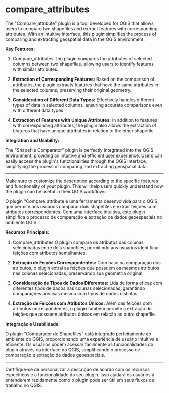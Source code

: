 # compare_attributes
The "Compare_attribute" plugin is a tool developed for QGIS that allows users to compare two shapefiles and extract features with corresponding attributes. With an intuitive interface, this plugin simplifies the process of comparing and extracting geospatial data in the QGIS environment.
 
**Key Features:**
 
1. Compare_attributes The plugin compares the attributes of selected columns between two shapefiles, allowing users to identify features with similar attributes.
 
2. **Extraction of Corresponding Features:** Based on the comparison of attributes, the plugin extracts features that have the same attributes in the selected columns, preserving their original geometry.
 
3. **Consideration of Different Data Types:** Effectively handles different types of data in selected columns, ensuring accurate comparisons even with different data types.
 
4. **Extraction of Features with Unique Attributes:** In addition to features with corresponding attributes, the plugin also allows the extraction of features that have unique attributes in relation to the other shapefile.
 
**Integration and Usability:**
 
The "Shapefile Comparator" plugin is perfectly integrated into the QGIS environment, providing an intuitive and efficient user experience. Users can easily access the plugin's functionalities through the QGIS interface, simplifying the process of comparing and extracting geospatial data.
 
---
 
Make sure to customize the description according to the specific features and functionality of your plugin. This will help users quickly understand how the plugin can be useful in their QGIS workflows.

O plugin "Compare_attribute é uma ferramenta desenvolvida para o QGIS que permite aos usuários comparar dois shapefiles e extrair feições com atributos correspondentes. Com uma interface intuitiva, este plugin simplifica o processo de comparação e extração de dados geoespaciais no ambiente QGIS.
 
**Recursos Principais:**
 
1. Compare_attributes O plugin compara os atributos das colunas selecionadas entre dois shapefiles, permitindo aos usuários identificar feições com atributos semelhantes.
 
2. **Extração de Feições Correspondentes:** Com base na comparação dos atributos, o plugin extrai as feições que possuem os mesmos atributos nas colunas selecionadas, preservando sua geometria original.
 
3. **Consideração de Tipos de Dados Diferentes:** Lida de forma eficaz com diferentes tipos de dados nas colunas selecionadas, garantindo comparações precisas mesmo com tipos de dados distintos.
 
4. **Extração de Feições com Atributos Únicos:** Além das feições com atributos correspondentes, o plugin também permite a extração de feições que possuem atributos únicos em relação ao outro shapefile.
 
**Integração e Usabilidade:**
 
O plugin "Comparador de Shapefiles" está integrado perfeitamente ao ambiente do QGIS, proporcionando uma experiência de usuário intuitiva e eficiente. Os usuários podem acessar facilmente as funcionalidades do plugin através da interface do QGIS, simplificando o processo de comparação e extração de dados geoespaciais.
 
---
 
Certifique-se de personalizar a descrição de acordo com os recursos específicos e a funcionalidade do seu plugin. Isso ajudará os usuários a entenderem rapidamente como o plugin pode ser útil em seus fluxos de trabalho no QGIS.
